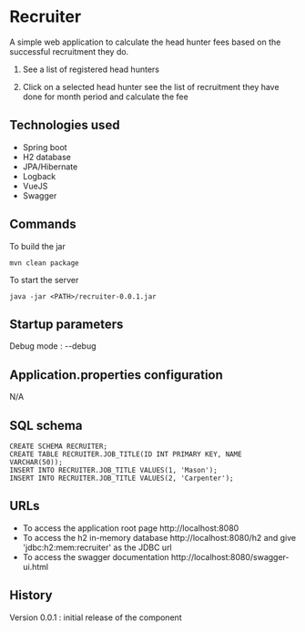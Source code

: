 # Recruiter

A simple web application to calculate the head hunter fees based on the successful recruitment they do.

1. See a list of registered head hunters

2. Click on a selected head hunter see the list of recruitment they have done for month period and calculate the fee

## Technologies used
- Spring boot
- H2 database
- JPA/Hibernate
- Logback
- VueJS
- Swagger

## Commands

To build the jar

```
mvn clean package
```

To start the server

```
java -jar <PATH>/recruiter-0.0.1.jar
```
 
## Startup parameters

Debug mode : --debug

## Application.properties configuration

N/A

## SQL schema

```
CREATE SCHEMA RECRUITER;
CREATE TABLE RECRUITER.JOB_TITLE(ID INT PRIMARY KEY, NAME VARCHAR(50));
INSERT INTO RECRUITER.JOB_TITLE VALUES(1, 'Mason');
INSERT INTO RECRUITER.JOB_TITLE VALUES(2, 'Carpenter');
```

## URLs

- To access the application root page http://localhost:8080
- To access the h2 in-memory database http://localhost:8080/h2 and give 'jdbc:h2:mem:recruiter' as the JDBC url
- To access the swagger documentation http://localhost:8080/swagger-ui.html
	

## History

Version 0.0.1 : initial release of the component
